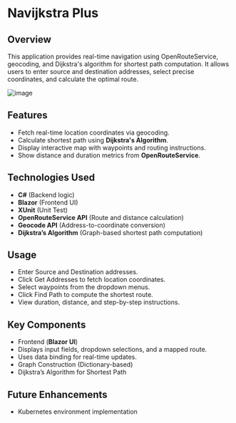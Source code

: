 # Navijkstra Plus

## Overview
This application provides real-time navigation using OpenRouteService, geocoding, and Dijkstra's algorithm for shortest path computation. It allows users to enter source and destination addresses, select precise coordinates, and calculate the optimal route.

![image](https://github.com/user-attachments/assets/b53869c3-eed9-4f25-8116-7433a80f3cc2)


## Features
- Fetch real-time location coordinates via geocoding.
- Calculate shortest path using **Dijkstra's Algorithm**.
- Display interactive map with waypoints and routing instructions.
- Show distance and duration metrics from **OpenRouteService**.

## Technologies Used
- **C#** (Backend logic)
- **Blazor** (Frontend UI)
- **XUnit** (Unit Test)
- **OpenRouteService API** (Route and distance calculation)
- **Geocode API** (Address-to-coordinate conversion)
- **Dijkstra’s Algorithm** (Graph-based shortest path computation)

## Usage
- Enter Source and Destination addresses.
- Click Get Addresses to fetch location coordinates.
- Select waypoints from the dropdown menus.
- Click Find Path to compute the shortest route.
- View duration, distance, and step-by-step instructions.

## Key Components
- Frontend (**Blazor UI**)
- Displays input fields, dropdown selections, and a mapped route.
- Uses data binding for real-time updates.
- Graph Construction (Dictionary-based)
- Dijkstra’s Algorithm for Shortest Path

## Future Enhancements
- Kubernetes environment implementation
